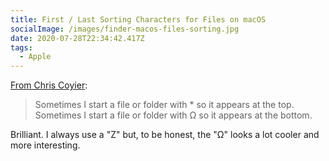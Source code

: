 ```yaml
---
title: First / Last Sorting Characters for Files on macOS
socialImage: /images/finder-macos-files-sorting.jpg
date: 2020-07-28T22:34:42.417Z
tags:
  - Apple
---
```

[From Chris Coyier](https://chriscoyier.net/2020/07/28/first-last-sorting-characters-for-files-folders-on-macos/):

> Sometimes I start a file or folder with * so it appears at the top.
> Sometimes I start a file or folder with Ω so it appears at the bottom.

Brilliant. I always use a "Z" but, to be honest, the "Ω" looks a lot cooler and more interesting.